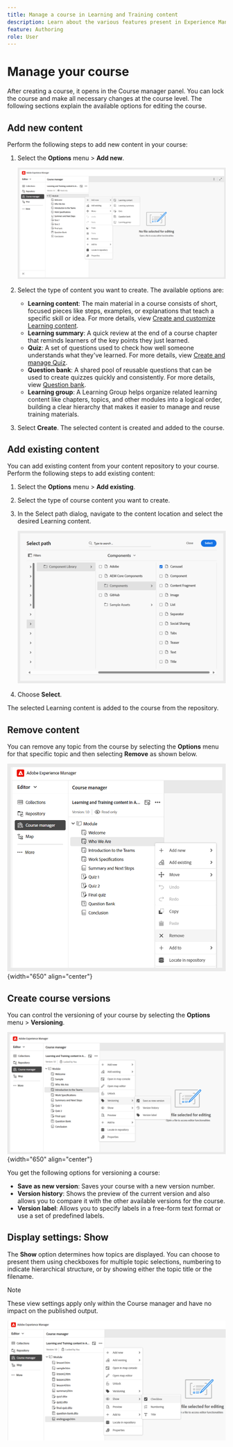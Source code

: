 ```yaml
---
title: Manage a course in Learning and Training content  
description: Learn about the various features present in Experience Manager Guides that allow you to manage your course efficiently.  
feature: Authoring 
role: User
---
```

# Manage your course  

After creating a course, it opens in the Course manager panel. You can lock the course and make all necessary changes at the course level. The following sections explain the available options for editing the course. 

## Add new content

Perform the following steps to add new content in your course: 

1. Select the **Options** menu > **Add new**.  
    
    ![](assets/learning-course-content.png)
2. Select the type of content you want to create. The available options are:  
    - **Learning content**: The main material in a course consists of short, focused pieces like steps, examples, or explanations that teach a specific skill or idea. For more details, view [Create and customize Learning content](./create-content.md). 
    - **Learning summary**: A quick review at the end of a course chapter that reminds learners of the key points they just learned.    
    - **Quiz**: A set of questions used to check how well someone understands what they've learned. For more details, view [Create and manage Quiz](./create-quiz.md). 
    - **Question bank**: A shared pool of reusable questions that can be used to create quizzes quickly and consistently. For more details, view [Question bank](./create-qb.md). 
    - **Learning group**: A Learning Group helps organize related learning content like chapters, topics, and other modules into a logical order, building a clear hierarchy that makes it easier to manage and reuse training materials.     
3. Select **Create**. 
    The selected content is created and added to the course.  

## Add existing content

You can add existing content from your content repository to your course. Perform the following steps to add existing content: 

1. Select the **Options** menu > **Add existing**.  
2. Select the type of course content you want to create.  
3. In the Select path dialog, navigate to the content location and select the desired Learning content. 

    ![](assets/add-existing-learning-content.png)
4. Choose **Select**. 

 The selected Learning content is added to the course from the repository.  

## Remove content 

You can remove any topic from the course by selecting the **Options** menu for that specific topic and then selecting **Remove** as shown below.

![](assets/remove-learning-content.png){width="650" align="center"}

## Create course versions 

You can control the versioning of your course by selecting the **Options** menu > **Versioning**.  

![](assets/course-versioning.png){width="650" align="center"}

You get the following options for versioning a course: 

- **Save as new version**: Saves your course with a new version number. 
- **Version history**: Shows the preview of the current version and also allows you to compare it with the other available versions for the course. 
- **Version label**: Allows you to specify labels in a free-form text format or use a set of predefined labels.

## Display settings: Show 

The **Show** option determines how topics are displayed. You can choose to present them using checkboxes for multiple topic selections, numbering to indicate hierarchical structure, or by showing either the topic title or the filename. 

>[!NOTE]
>
> These view settings apply only within the Course manager and have no impact on the published output. 

![](assets/course-display-settings.png)



    
